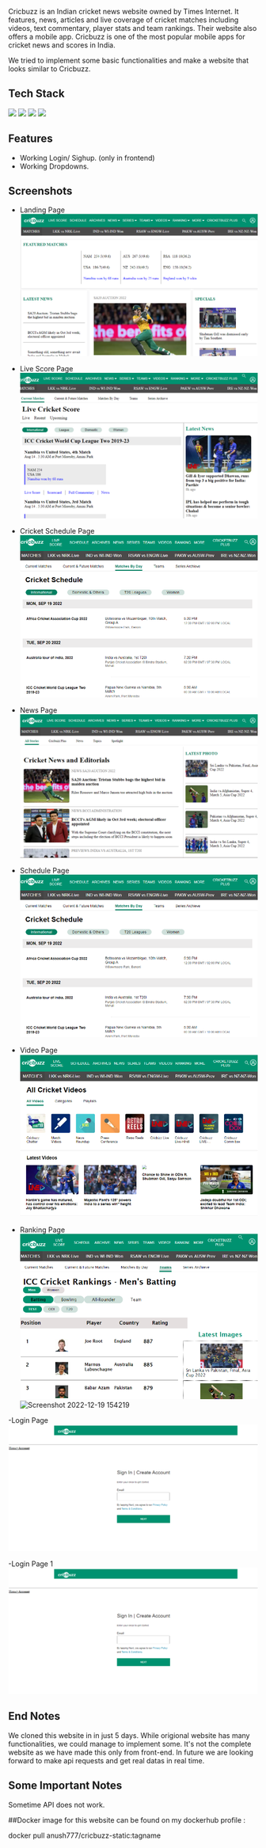Cricbuzz is an Indian cricket news website owned by Times Internet. It features, news, articles and live coverage of cricket matches including videos, text commentary, player stats and team rankings. Their website also offers a mobile app.
Cricbuzz is one of the most popular mobile apps for cricket news and scores in India.

We tried to implement some basic functionalities and make a website that looks similar to Cricbuzz.



## Tech Stack


<p>
   <img src="https://img.icons8.com/color/64/000000/javascript.png"/>
   <img src="https://img.icons8.com/color/64/000000/html-5.png"/>
   <img src="https://img.icons8.com/color/64/000000/css3.png" />
   <img src="https://img.icons8.com/color/64/000000/json.png"/>
</p>




## Features

- Working Login/ Sighup. (only in frontend)
- Working Dropdowns.


## Screenshots

- Landing Page
![Landing Page](https://github.com/anushreddydasari/cricbuzz-clone-using-terraform-and-docker/blob/master/cricbuzz/Landing%20Page.png)

- Live Score Page
![live-score](https://github.com/anushreddydasari/cricbuzz-clone-using-terraform-and-docker/blob/master/cricbuzz/Live%20Score.png)

- Cricket Schedule Page
![Schedule Page](https://github.com/anushreddydasari/cricbuzz-clone-using-terraform-and-docker/blob/master/cricbuzz/Schedule%20Page.png)

- News Page
![Archieves Page](https://github.com/anushreddydasari/cricbuzz-clone-using-terraform-and-docker/blob/master/cricbuzz/News%20page.png)

- Schedule Page
![Plus Page](https://github.com/anushreddydasari/cricbuzz-clone-using-terraform-and-docker/blob/master/cricbuzz/Schedule%20Page.png)

- Video Page
![Login Page](https://github.com/anushreddydasari/cricbuzz-clone-using-terraform-and-docker/blob/master/cricbuzz/video%20page.png)


- Ranking Page
![Login](https://github.com/anushreddydasari/cricbuzz-clone-using-terraform-and-docker/blob/master/cricbuzz/Ranking.png)
![Screenshot 2022-12-19 154219](https://user-images.githubusercontent.com/103638279/208412092-7891ea39-e9b5-4bdb-b470-a037000281ac.png)




-Login Page
![Payment](https://github.com/anushreddydasari/cricbuzz-clone-using-terraform-and-docker/blob/master/cricbuzz/Signup%20page.png)


-Login Page 1
![Account](https://github.com/anushreddydasari/cricbuzz-clone-using-terraform-and-docker/blob/master/cricbuzz/Signup%20page.png)



## End Notes

We cloned this website in in just 5 days. While origional website has many functionalities, we could manage to implement some. It's not the complete website as we have made this only from front-end. In future we are looking forward to make api requests and get real datas in real time.



## Some Important Notes

Sometime API does not work.


##Docker image for this website can be found on my dockerhub profile : 

docker pull anush777/cricbuzz-static:tagname
